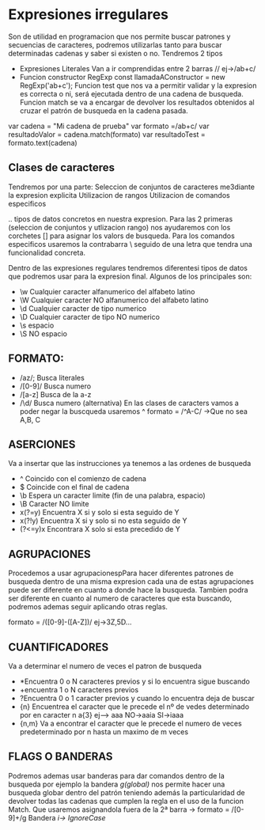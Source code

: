 # Expresiones irregulares
Son de utilidad en programacion que nos permite buscar patrones y secuencias de caracteres, podremos utilizarlas tanto para buscar determinadas cadenas y saber si existen o no.
Tendremos 2 tipos
* Expresiones Literales
    Van a ir comprendidas entre 2 barras //   ej->/ab+c/
* Funcion constructor RegExp
    const llamadaAConstructor = new RegExp('ab+c');
Funcion test que nos va a permitir validar y la expresion es correcta o ni, será ejecutada dentro de una cadena de busqueda. 
Funcion match se va a encargar de devolver los resultados obtenidos al cruzar el patrón de busqueda en la cadena pasada.

var cadena = "Mi cadena de prueba"
var formato =/ab+c/
var resultadoValor = cadena.match(formato)
var resultadoTest = formato.text(cadena)
## Clases de caracteres
Tendremos por una parte:
Seleccion de conjuntos de caracteres me3diante la expresion explicita
Utilizacion de rangos
Utilizacion de comandos especificos

.. tipos de datos concretos en nuestra expresion. 
Para las 2 primeras (seleccion de conjuntos y utlizacion rango) nos ayudaremos con los corchetes [] para asignar los valors de busqueda.
Para los comandos especificos usaremos la contrabarra \ seguido de una letra que tendra una funcionalidad concreta.

Dentro de las expresiones regulares tendremos diferentesi tipos de datos que podremos usar para la expresion final. Algunos de los principales son: 
* \w Cualquier caracter alfanumerico del alfabeto latino
* \W  Cualquier caracter NO alfanumerico del alfabeto latino
* \d Cualquier caracter de tipo numerico
* \D Cualquier caracter de tipo NO numerico
* \s espacio
* \S NO espacio


## FORMATO:
* /az/; Busca literales
* /[0-9]/  Busca numero
* /[a-z] Busca de la a-z
* /\d/ Busca numero (alternativa)
En las clases de caracters vamos a poder negar la buscqueda usaremos ^
formato = /^A-C/   ->Que no sea A,B, C

## ASERCIONES
Va a insertar que las instrucciones ya tenemos a las ordenes de busqueda
* ^ Coincido con el comienzo de cadena
* $ Coincide con el final de cadena
* \b Espera un caracter limite (fin de una palabra, espacio)
* \B Caracter NO limite
* x(?=y) Encuentra X si y solo si esta seguido de Y
* x(?!y) Encuentra X si y solo si no esta seguido de Y
* (?<=y)x Encontrara X solo si esta precedido de Y


## AGRUPACIONES
Procedemos a usar agrupacionespPara hacer diferentes patrones de busqueda dentro de una misma expresion cada una de estas agrupaciones puede ser diferente en cuanto a donde hace la busqueda. Tambien podra ser diferente en cuanto al numero de caracteres que esta buscando, podremos ademas seguir aplicando otras reglas.

formato = /([0-9]-([A-Z])/    ej->3Z,5D...

## CUANTIFICADORES
Va a determinar el numero de veces el patron de busqueda 

* *Encuentra 0 o N caracteres previos y si lo encuentra sigue buscando
* +encuentra  1 o N caracteres previos
* ?Encuentra 0 o 1 caracter previos y cuando lo encuentra deja de buscar
* {n} Encuentrea el caracter que le precede el nº de vedes determinado por en caracter n    a{3} ej--> aaa    NO->aaia   SI->iaaa
* {n,m} Va a encontrar el caracter que le precede el numero de veces predeterminado por n hasta un maximo de m veces

## FLAGS O BANDERAS
Podremos ademas usar banderas para dar comandos dentro de la busqueda por ejemplo la bandera _g(global)_ nos permite hacer una busqueda globar dentro del patrón teniendo además la particularidad de devolver todas las cadenas que cumplen la regla en el uso de la funcion Match. Que usaremos asignandola fuera de la 2ª barra -> formato = /[0-9]+/g
Bandera _i-> IgnoreCase_


